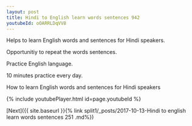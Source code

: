 ```yaml
---
layout: post
title: Hindi to English learn words sentences 942 
youtubeId: oOARRLDqVV8
---
```

 
 
Helps to learn English words and sentences for Hindi speakers.

Opportunitiy to repeat the words sentences. 

Practice English language. 
 
10 minutes practice every day. 
 
How to learn English words and sentences for Hindi speakers 
 
{% include youtubePlayer.html id=page.youtubeId %}
 
 
[Next]({{ site.baseurl }}{% link  split1/_posts/2017-10-13-Hindi to english learn words sentences 251 .md%})
 
